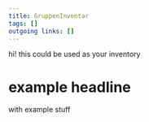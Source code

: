```yaml
---
title: GruppenInventar  
tags: []
outgoing links: []  
---
```

hi! this could be used as your inventory

# example headline
with example stuff
